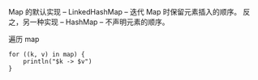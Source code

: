 Map 的默认实现 – LinkedHashMap – 迭代 Map 时保留元素插入的顺序。 反之，另一种实现 – HashMap – 不声明元素的顺序。


遍历 map

```
for ((k, v) in map) {
    println("$k -> $v")
}
```
